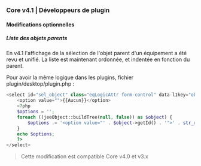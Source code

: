 ### Core v4.1 | Développeurs de plugin

#### Modifications optionnelles

##### Liste des objets parents

En v4.1 l'affichage de la sélection de l'objet parent d'un équipement a été revu et unifié. La liste est maintenant ordonnée, et indentée en fonction du parent.

Pour avoir la même logique dans les plugins, fichier plugin/desktop/plugin.php :

```php
<select id="sel_object" class="eqLogicAttr form-control" data-l1key="object_id">
	<option value="">{{Aucun}}</option>
	<?php
	$options = '';
	foreach ((jeeObject::buildTree(null, false)) as $object) {
		$options .= '<option value="' . $object->getId() . '">' . str_repeat('&nbsp;&nbsp;', $object->getConfiguration('parentNumber')) . $object->getName() . '</option>';
	}
	echo $options;
	?>
</select>
```

> Cette modification est compatible Core v4.0 et v3.x

